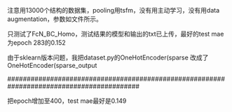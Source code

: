 注意用13000个结构的数据集，pooling用tsfm，没有用主动学习，没有用data augmentation，参数如文件所示。

只测试了FcN_BC_Homo，测试结果的模型和输出的txt已上传，最好的test mae为epoch 283的0.152

由于sklearn版本问题，我把dataset.py的OneHotEncoder(sparse 改成了OneHotEncoder(sparse_output

##########################################################################################

把epoch增加至400，test mae最好是0.149
